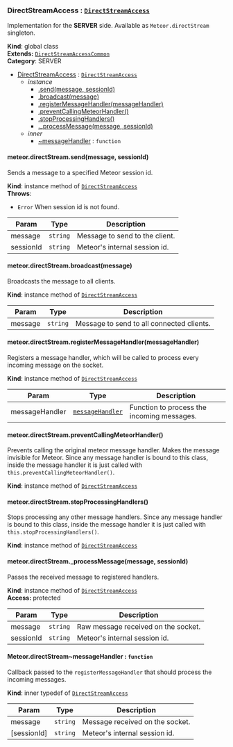 <a name="DirectStreamAccess"></a>
### DirectStreamAccess : <code>[DirectStreamAccess](#DirectStreamAccess)</code>
Implementation for the **SERVER** side. Available as `Meteor.directStream` singleton.

**Kind**: global class  
**Extends:** <code>[DirectStreamAccessCommon](#DirectStreamAccessCommon)</code>  
**Category**: SERVER  

* [DirectStreamAccess](#DirectStreamAccess) : <code>[DirectStreamAccess](#DirectStreamAccess)</code>
  * _instance_
    * [.send(message, sessionId)](#DirectStreamAccess+send)
    * [.broadcast(message)](#DirectStreamAccess+broadcast)
    * [.registerMessageHandler(messageHandler)](#DirectStreamAccessCommon+registerMessageHandler)
    * [.preventCallingMeteorHandler()](#DirectStreamAccessCommon+preventCallingMeteorHandler)
    * [.stopProcessingHandlers()](#DirectStreamAccessCommon+stopProcessingHandlers)
    * [._processMessage(message, sessionId)](#DirectStreamAccessCommon+_processMessage)
  * _inner_
    * [~messageHandler](#DirectStreamAccess..messageHandler) : <code>function</code>

<a name="DirectStreamAccess+send"></a>
#### meteor.directStream.send(message, sessionId)
Sends a message to a specified Meteor session id.

**Kind**: instance method of <code>[DirectStreamAccess](#DirectStreamAccess)</code>  
**Throws**:

- <code>Error</code> When session id is not found.


| Param | Type | Description |
| --- | --- | --- |
| message | <code>string</code> | Message to send to the client. |
| sessionId | <code>string</code> | Meteor's internal session id. |

<a name="DirectStreamAccess+broadcast"></a>
#### meteor.directStream.broadcast(message)
Broadcasts the message to all clients.

**Kind**: instance method of <code>[DirectStreamAccess](#DirectStreamAccess)</code>  

| Param | Type | Description |
| --- | --- | --- |
| message | <code>string</code> | Message to send to all connected clients. |

<a name="DirectStreamAccessCommon+registerMessageHandler"></a>
#### meteor.directStream.registerMessageHandler(messageHandler)
Registers a message handler, which will be called to process every incoming message on the socket.

**Kind**: instance method of <code>[DirectStreamAccess](#DirectStreamAccess)</code>  

| Param | Type | Description |
| --- | --- | --- |
| messageHandler | <code>[messageHandler](#DirectStreamAccess..messageHandler)</code> | Function to process the incoming messages. |

<a name="DirectStreamAccessCommon+preventCallingMeteorHandler"></a>
#### meteor.directStream.preventCallingMeteorHandler()
Prevents calling the original meteor message handler. Makes the message invisible for Meteor.Since any message handler is bound to this class, inside the message handler it is just called with `this.preventCallingMeteorHandler()`.

**Kind**: instance method of <code>[DirectStreamAccess](#DirectStreamAccess)</code>  
<a name="DirectStreamAccessCommon+stopProcessingHandlers"></a>
#### meteor.directStream.stopProcessingHandlers()
Stops processing any other message handlers.Since any message handler is bound to this class, inside the message handler it is just called with `this.stopProcessingHandlers()`.

**Kind**: instance method of <code>[DirectStreamAccess](#DirectStreamAccess)</code>  
<a name="DirectStreamAccessCommon+_processMessage"></a>
#### meteor.directStream._processMessage(message, sessionId)
Passes the received message to registered handlers.

**Kind**: instance method of <code>[DirectStreamAccess](#DirectStreamAccess)</code>  
**Access:** protected  

| Param | Type | Description |
| --- | --- | --- |
| message | <code>string</code> | Raw message received on the socket. |
| sessionId | <code>string</code> | Meteor's internal session id. |

<a name="DirectStreamAccess..messageHandler"></a>
#### Meteor.directStream~messageHandler : <code>function</code>
Callback passed to the `registerMessageHandler` that should process the incoming messages.

**Kind**: inner typedef of <code>[DirectStreamAccess](#DirectStreamAccess)</code>  

| Param | Type | Description |
| --- | --- | --- |
| message | <code>string</code> | Message received on the socket. |
| [sessionId] | <code>string</code> | Meteor's internal session id. |

